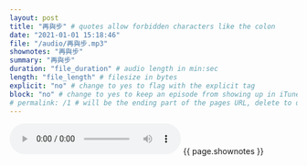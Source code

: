 ```yaml
---
layout: post
title: "再與步" # quotes allow forbidden characters like the colon
date: "2021-01-01 15:18:46"
file: "/audio/再與步.mp3"
shownotes: "再與步"
summary: "再與步"
duration: "file_duration" # audio length in min:sec
length: "file_length" # filesize in bytes
explicit: "no" # change to yes to flag with the explicit tag
block: "no" # change to yes to keep an episode from showing up in iTunes
# permalink: /1 # will be the ending part of the pages URL, delete to default to the title
---
```


<audio controls>
<source src="{{site.url}}{{site.baseurl}}{{ page.file }}" type="audio/x-mp3">
Your browser does not support the audio element.
</audio>
{{ page.shownotes }}
